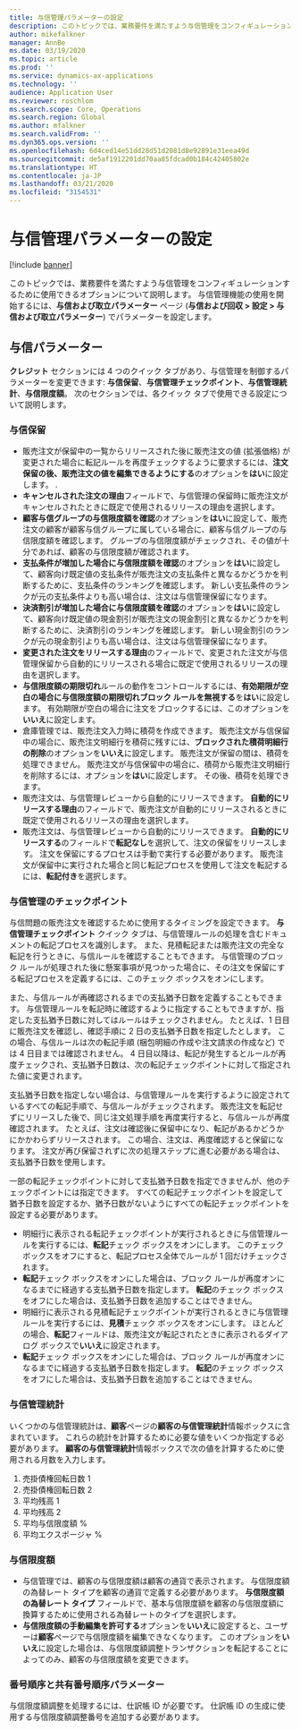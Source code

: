 ```yaml
---
title: 与信管理パラメーターの設定
description: このトピックでは、業務要件を満たすよう与信管理をコンフィギュレーションするために使用できるオプションについて説明します。
author: mikefalkner
manager: AnnBe
ms.date: 03/19/2020
ms.topic: article
ms.prod: ''
ms.service: dynamics-ax-applications
ms.technology: ''
audience: Application User
ms.reviewer: roschlom
ms.search.scope: Core, Operations
ms.search.region: Global
ms.author: mfalkner
ms.search.validFrom: ''
ms.dyn365.ops.version: ''
ms.openlocfilehash: 6d4ced14e51dd28d51d2081d8e92891e31eea49d
ms.sourcegitcommit: de5af1912201dd70aa85fdcad0b184c42405802e
ms.translationtype: HT
ms.contentlocale: ja-JP
ms.lasthandoff: 03/21/2020
ms.locfileid: "3154531"
---
```

# <a name="credit-management-parameters-setup"></a>与信管理パラメーターの設定

[!include [banner](../includes/banner.md)]

このトピックでは、業務要件を満たすよう与信管理をコンフィギュレーションするために使用できるオプションについて説明します。 与信管理機能の使用を開始するには、**与信および取立パラメーター** ページ (**与信および回収 \> 設定 \> 与信および取立パラメーター**) でパラメーターを設定します。

## <a name="credit-parameters"></a>与信パラメーター

**クレジット** セクションには 4 つのクイック タブがあり、与信管理を制御するパラメーターを変更できます: **与信保留**、**与信管理チェックポイント**、**与信管理統計**、**与信限度額**。 次のセクションでは、各クイック タブで使用できる設定について説明します。

### <a name="credit-holds"></a>与信保留

- 販売注文が保留中の一覧からリリースされた後に販売注文の値 (拡張価格) が変更された場合に転記ルールを再度チェックするように要求するには、**注文保留の後、販売注文の値を編集できるようにする**のオプションを**はい**に設定します。 .
- **キャンセルされた注文の理由**フィールドで、与信管理の保留時に販売注文がキャンセルされたときに既定で使用されるリリースの理由を選択します。
- **顧客与信グループの与信限度額を確認**のオプションを**はい**に設定して、販売注文の顧客が顧客与信グループに属している場合に、顧客与信グループの与信限度額を確認します。 グループの与信限度額がチェックされ、その値が十分であれば、顧客の与信限度額が確認されます。
- **支払条件が増加した場合に与信限度額を確認**のオプションを**はい**に設定して、顧客向け既定値の支払条件が販売注文の支払条件と異なるかどうかを判断するために、支払条件のランキングを確認します。 新しい支払条件のランクが元の支払条件よりも高い場合は、注文は与信管理保留になります。
- **決済割引が増加した場合に与信限度額を確認**のオプションを**はい**に設定して、顧客向け既定値の現金割引が販売注文の現金割引と異なるかどうかを判断するために、決済割引のランキングを確認します。 新しい現金割引のランクが元の現金割引よりも高い場合は、注文は与信管理保留になります。
- **変更された注文をリリースする理由**のフィールドで、変更された注文が与信管理保留から自動的にリリースされる場合に既定で使用されるリリースの理由を選択します。
- **与信限度額の期限切れ**ルールの動作をコントロールするには、**有効期限が空白の場合に与信限度額の期限切れブロック ルールを無視する**を**はい**に設定します。 有効期限が空白の場合に注文をブロックするには、このオプションを**いいえ**に設定します。
- 倉庫管理では、販売注文入力時に積荷を作成できます。 販売注文が与信保留中の場合に、販売注文明細行を積荷に残すには、**ブロックされた積荷明細行の削除**のオプションを**いいえ**に設定します。 販売注文が保留の間は、積荷を処理できません。 販売注文が与信保留中の場合に、積荷から販売注文明細行を削除するには、オプションを**はい**に設定します。 その後、積荷を処理できます。
- 販売注文は、与信管理レビューから自動的にリリースできます。 **自動的にリリースする理由**のフィールドで、販売注文が自動的にリリースされるときに既定で使用されるリリースの理由を選択します。
- 販売注文は、与信管理レビューから自動的にリリースできます。 **自動的にリリースする**のフィールドで**転記なし**を選択して、注文の保留をリリースします。 注文を保留にするプロセスは手動で実行する必要があります。 販売注文が保留中に実行された場合と同じ転記プロセスを使用して注文を転記するには、**転記付き**を選択します。

### <a name="credit-management-checkpoint"></a>与信管理のチェックポイント

与信問題の販売注文を確認するために使用するタイミングを設定できます。 **与信管理チェックポイント** クイック タブは、与信管理ルールの処理を含むドキュメントの転記プロセスを識別します。 また、見積転記または販売注文の完全な転記を行うときに、与信ルールを確認することもできます。 与信管理のブロック ルールが処理された後に懸案事項が見つかった場合に、その注文を保留にする転記プロセスを定義するには、このチェック ボックスをオンにします。

また、与信ルールが再確認されるまでの支払猶予日数を定義することもできます。 与信管理ルールを転記時に確認するように指定することもできますが、指定した支払猶予日数に対してはルールはチェックされません。 たとえば、1 日目に販売注文を確認し、確認手順に 2 日の支払猶予日数を指定したとします。 この場合、与信ルールは次の転記手順 (梱包明細の作成や注文請求の作成など) では 4 日目までは確認されません。 4 日目以降は、転記が発生するとルールが再度チェックされ、支払猶予日数は、次の転記チェックポイントに対して指定された値に変更されます。

支払猶予日数を指定しない場合は、与信管理ルールを実行するように設定されているすべての転記手順で、与信ルールがチェックされます。 販売注文を転記せずにリリースした後で、同じ注文処理手順を再度実行すると、与信ルールが再度確認されます。 たとえば、注文は確認後に保留中になり、転記があるかどうかにかかわらずリリースされます。 この場合、注文は、再度確認すると保留になります。 注文が再び保留されずに次の処理ステップに進む必要がある場合は、支払猶予日数を使用します。

一部の転記チェックポイントに対して支払猶予日数を指定できませんが、他のチェックポイントには指定できます。 すべての転記チェックポイントを設定して猶予日数を設定するか、猶予日数がないようにすべての転記チェックポイントを設定する必要があります。

- 明細行に表示される転記チェックポイントが実行されるときに与信管理ルールを実行するには、**転記**チェック ボックスをオンにします。 このチェック ボックスをオフにすると、転記プロセス全体でルールが 1 回だけチェックされます。
- **転記**チェック ボックスをオンにした場合は、ブロック ルールが再度オンになるまでに経過する支払猶予日数を指定します。 **転記**のチェック ボックスをオフにした場合は、支払猶予日数を追加することはできません。
- 明細行に表示される見積転記チェックポイントが実行されるときに与信管理ルールを実行するには、**見積**チェック ボックスをオンにします。 ほとんどの場合、**転記**フィールドは、販売注文が転記されたときに表示されるダイアログ ボックスで**いいえ**に設定されます。
- **転記**チェック ボックスをオンにした場合は、ブロック ルールが再度オンになるまでに経過する支払猶予日数を指定します。 **転記**のチェック ボックスをオフにした場合は、支払猶予日数を追加することはできません。

### <a name="credit-management-statistics"></a>与信管理統計

いくつかの与信管理統計は、**顧客**ページの**顧客の与信管理統計**情報ボックスに含まれています。 これらの統計を計算するために必要な値をいくつか指定する必要があります。 **顧客の与信管理統計**情報ボックスで次の値を計算するために使用される月数を入力します。

1. 売掛債権回転日数 1
2. 売掛債権回転日数 2
3. 平均残高 1
4. 平均残高 2
5. 平均与信限度額 %
6. 平均エクスポージャ %

### <a name="credit-limits"></a>与信限度額

- 与信管理では、顧客の与信限度額は顧客の通貨で表示されます。 与信限度額の為替レート タイプを顧客の通貨で定義する必要があります。 **与信限度額の為替レート タイプ** フィールドで、基本与信限度額を顧客の与信限度額に換算するために使用される為替レートのタイプを選択します。
- **与信限度額の手動編集を許可する**オプションを**いいえ**に設定すると、ユーザーは**顧客**ページで与信限度額を編集できなくなります。 このオプションを**いいえ**に設定した場合は、与信限度額調整トランザクションを転記することによってのみ、顧客の与信限度額を変更できます。

### <a name="number-sequences-and-shared-number-sequence-parameters"></a>番号順序と共有番号順序パラメーター

与信限度額調整を処理するには、仕訳帳 ID が必要です。 仕訳帳 ID の生成に使用する与信限度額調整番号を追加する必要があります。
